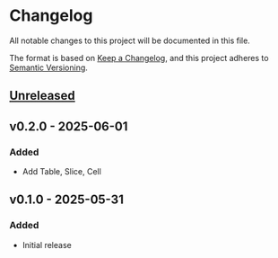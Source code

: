 # Changelog

All notable changes to this project will be documented in this file.

The format is based on [Keep a Changelog](https://keepachangelog.com/en/1.0.0/),
and this project adheres to [Semantic Versioning](https://semver.org/spec/v2.0.0.html).

## [Unreleased]

## v0.2.0 - 2025-06-01

### Added

- Add Table, Slice, Cell

## v0.1.0 - 2025-05-31

### Added

- Initial release

[Unreleased]: https://github.com/wyzzarz/tablefi/compare/v0.2.0...HEAD
[0.2.0]: https://github.com/wyzzarz/tablefi/compare/v0.1.0...v0.2.0
[0.1.0]: https://github.com/wyzzarz/tablefi/releases/tag/v0.1.0
